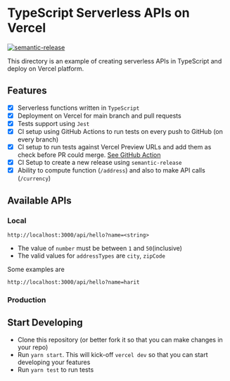 # TypeScript Serverless APIs on Vercel

[![semantic-release](https://img.shields.io/badge/%20%20%F0%9F%93%A6%F0%9F%9A%80-semantic--release-e10079.svg)](https://github.com/semantic-release/semantic-release)

This directory is an example of creating serverless APIs in TypeScript and deploy on Vercel platform.

## Features
- [x] Serverless functions written in `TypeScript`  
- [x] Deployment on Vercel for main branch and pull requests    
- [x] Tests support using `Jest`  
- [x] CI setup using GitHub Actions to run tests on every push to GitHub (on every branch)  
- [x] CI setup to run tests against Vercel Preview URLs and add them as check before PR could merge. [See GitHub Action](https://github.com/hhimanshu/typescript-serverless-api-vercel/actions/workflows/preview-ci.yml)    
- [x] CI Setup to create a new release using `semantic-release`
- [x] Ability to compute function (`/address`) and also to make API calls (`/currency`) 

## Available APIs
### Local
```shell
http://localhost:3000/api/hello?name=<string>
```

- The value of `number` must be between `1` and `50`(inclusive)  
- The valid values for `addressTypes` are `city`, `zipCode`  

Some examples are  
```shell
http://localhost:3000/api/hello?name=harit
```

### Production


## Start Developing
- Clone this repository (or better fork it so that you can make changes in your repo)  
- Run `yarn start`. This will kick-off `vercel dev` so that you can start developing your features  
- Run `yarn test` to run tests